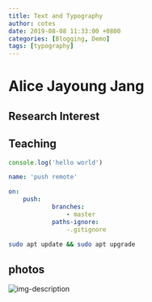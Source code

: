 ```yaml
---
title: Text and Typography
author: cotes
date: 2019-08-08 11:33:00 +0800
categories: [Blogging, Demo]
tags: [typography]
---
```




# Alice Jayoung Jang




## Research Interest


## Teaching


```javascript
console.log('hello world')
```


```yml
name: 'push remote'

on:
    push:
            branches:
                - master
            paths-ignore: 
                -.gitignore
```

```bash
sudo apt update && sudo apt upgrade
```


## photos
![img-description](../_site/imgs/image_a80c747a.jpeg)
